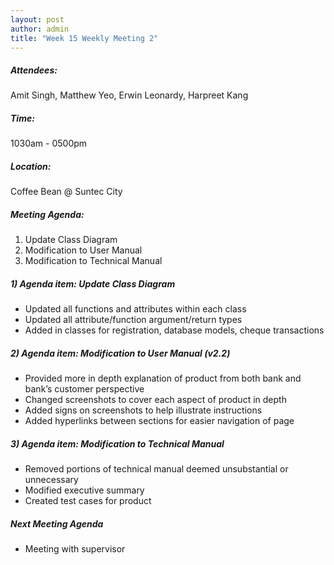 ```yaml
---
layout: post
author: admin
title: "Week 15 Weekly Meeting 2"
---
```


##### Attendees:
Amit Singh, Matthew Yeo, Erwin Leonardy, Harpreet Kang

##### Time:
1030am - 0500pm

##### Location: 
Coffee Bean @ Suntec City

##### Meeting Agenda:
1.  Update Class Diagram
2.  Modification to User Manual
3.  Modification to Technical Manual


##### 1) Agenda item:  Update Class Diagram
- Updated all functions and attributes within each class
- Updated all attribute/function argument/return types
- Added in classes for registration, database models, cheque transactions


##### 2) Agenda item:  Modification to User Manual (v2.2)
- Provided more in depth explanation of product from both bank and bank’s customer perspective
- Changed screenshots to cover each aspect of product in depth
- Added signs on screenshots to help illustrate instructions
- Added hyperlinks between sections for easier navigation of page


##### 3) Agenda item:  Modification to Technical Manual
- Removed portions of technical manual deemed unsubstantial or unnecessary
- Modified executive summary
- Created test cases for product


##### Next Meeting Agenda
- Meeting with supervisor
